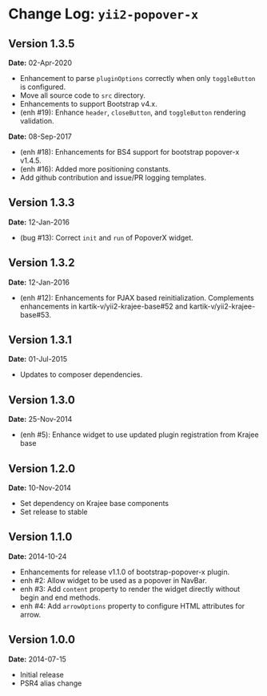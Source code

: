 # Change Log: `yii2-popover-x`

## Version 1.3.5

**Date:** 02-Apr-2020

- Enhancement to parse `pluginOptions` correctly when only `toggleButton` is configured.
- Move all source code to `src` directory.
- Enhancements to support Bootstrap v4.x.
- (enh #19): Enhance `header`, `closeButton`, and `toggleButton` rendering validation.

**Date:** 08-Sep-2017

- (enh #18): Enhancements for BS4 support for bootstrap popover-x v1.4.5.
- (enh #16): Added more positioning constants.
- Add github contribution and issue/PR logging templates.

## Version 1.3.3

**Date:** 12-Jan-2016

- (bug #13): Correct `init` and `run` of PopoverX widget.

## Version 1.3.2

**Date:** 12-Jan-2016

- (enh #12): Enhancements for PJAX based reinitialization. Complements enhancements in kartik-v/yii2-krajee-base#52 and kartik-v/yii2-krajee-base#53.

## Version 1.3.1

**Date:** 01-Jul-2015

- Updates to composer dependencies.

## Version 1.3.0

**Date:** 25-Nov-2014

- (enh #5): Enhance widget to use updated plugin registration from Krajee base

## Version 1.2.0

**Date:** 10-Nov-2014

- Set dependency on Krajee base components
- Set release to stable

## Version 1.1.0

**Date:** 2014-10-24

- Enhancements for release v1.1.0 of bootstrap-popover-x plugin.
- enh #2: Allow widget to be used as a popover in NavBar.
- enh #3: Add `content` property to render the widget directly without begin and end methods.
- enh #4: Add `arrowOptions` property to configure HTML attributes for arrow.

## Version 1.0.0

**Date:** 2014-07-15

- Initial release
- PSR4 alias change
